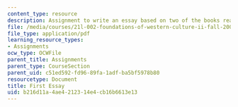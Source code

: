 ```yaml
---
content_type: resource
description: Assignment to write an essay based on two of the books read for the class.
file: /media/courses/21l-002-foundations-of-western-culture-ii-fall-2002/b216d11a4ae4212314e4cb16b6613e13_essay1.pdf
file_type: application/pdf
learning_resource_types:
- Assignments
ocw_type: OCWFile
parent_title: Assignments
parent_type: CourseSection
parent_uid: c51ed592-fd96-89fa-1adf-ba5bf5978b80
resourcetype: Document
title: First Essay
uid: b216d11a-4ae4-2123-14e4-cb16b6613e13
---
```

